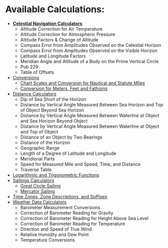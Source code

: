 # Available Calculations:
* [**Celestial Navigation Calculators**](/celestial_navigation/)
  * Altitude Correction for Air Temperature
  * Altitude Correction for Atmospheric Pressure
  * Altitude Factors & Change of Altitude
  * Compass Error from Amplitudes Observed on the Celestial Horizon
  * Compass Error from Amplitudes Observed on the Visible Horizon
  * Latitude and Longitude Factors
  * Meridian Angle and Altitude of a Body on the Prime Vertical Circle
  * Pub 229
  * Table of Offsets
* [Conversions](/conversions/)
  * [Chart Scales and Conversion for Nautical and Statute Miles](/conversions/#chart-scales-and-conversion-for-nautical-and-statute-miles)
  * [Conversion for Meters, Feet and Fathoms](/conversions/#conversion-for-meters-feet-and-fathoms)
* [Distance Calculators](/distance/)
  * Dip of Sea Short of the Horizon
  * Distance by Vertical Angle Measured Between Sea Horizon and Top of Object Beyond Sea Horizon
  * Distance by Vertical Angle Measured Between Waterline at Object and Sea Horizon Beyond Object
  * Distance by Vertical Angle Measured Between Waterline at Object and Top of Object
  * Distance of an Object by Two Bearings
  * Distance of the Horizon
  * Geographic Range
  * Length of a Degree of Latitude and Longitude
  * Meridional Parts
  * Speed for Measured Mile and Speed, Time, and Distance
  * Traverse Table
* [Logarithmic and Trigonometric Functions](/log_and_trig/)
* [Sailings Calculators](/sailings/)
  * [Great Circle Sailing](/sailings/#great-circle-sailing)
  * [Mercator Sailing](/sailings/#mercator-sailing)
* [Time Zones, Zone Descriptions, and Suffixes](/time_zones/)
* [Weather Data Calculators](/weather_data/)
  * Barometer Measurement Conversions
  * Correction of Barometer Reading for Gravity
  * Correction of Barometer Reading for Height Above Sea Level
  * Correction of Barometer Reading for Temperature
  * Direction and Speed of True Wind
  * Relative Humidity and Dew Point
  * Temperature Conversions
